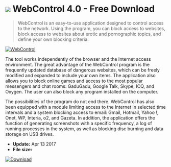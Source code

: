 # ![](https://cdn.softexe.net/static/icon/9/webcontrol-11085.png) WebControl 4.0 - Free Download

> WebControl is an easy-to-use application designed to control access to the network. Using the program, you can block access to websites, block access to websites about erotic and pornographic topics, and define your own blocking criteria.

[![WebControl](https://gallery.dpcdn.pl/imgc/Tools/15617/g_-_420x350_1.5_-_x20130418123814_00.png)](https://softexe.net/win/security-privacy/access-control/webcontrol:ppRhe.html)

The tool works independently of the browser and the Internet access environment. The great advantage of the WebControl program is the frequently updated database of dangerous websites, which can be freely modified and expanded to include your own items. The application also allows you to block online games and access to the most popular messengers and chat rooms: GaduGadu, Google Talk, Skype, ICQ, and Oxygen. The user can also block any program installed on the computer.
 
 The possibilities of the program do not end there. WebControl has also been equipped with a module limiting access to the Internet in selected time intervals and a system blocking access to email: Gmail, Hotmail, Yahoo !, Onet, WP, Interia, o2, and Gazeta. In addition, the application offers the function of generating screenshots with a specific frequency, a log of running processes in the system, as well as blocking disc burning and data storage on USB drives.


- **Update:** Apr 13 2017
- **File size:** 

[![Download](https://cdn.softexe.net/static/img/download.png)](https://softexe.net/win/security-privacy/access-control/webcontrol:ppRhe.html)

